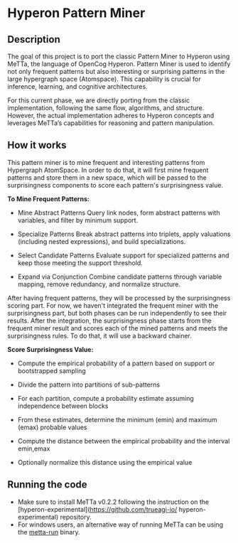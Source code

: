 # Hyperon Pattern Miner

## Description

The goal of this project is to port the classic Pattern Miner to Hyperon using MeTTa, the language of OpenCog Hyperon. Pattern Miner is used to identify not only frequent patterns but also interesting or surprising patterns in the large hypergraph space (Atomspace). This capability is crucial for inference, learning, and cognitive architectures.

For this current phase, we are directly porting from the classic implementation, following the same flow, algorithms, and structure. However, the actual implementation adheres to Hyperon concepts and leverages MeTTa’s capabilities for  reasoning and pattern manipulation.

## How it works 
This pattern miner is to mine frequent and interesting patterns from Hypergraph AtomSpace. In order to do that, it will first mine frequent patterns and store them in a new space, which will be passed to the surprisingness components to score each pattern's surprisingness value.

**To Mine Frequent Patterns:**
- Mine Abstract Patterns
Query link nodes, form abstract patterns with variables, and filter by minimum support.

- Specialize Patterns
Break abstract patterns into triplets, apply valuations (including nested expressions), and build specializations.

- Select Candidate Patterns
Evaluate support for specialized patterns and keep those meeting the support threshold.

- Expand via Conjunction
Combine candidate patterns through variable mapping, remove redundancy, and normalize structure.


After having frequent patterns, they will be processed by the surprisingness scoring part. For now, we haven't integrated the frequent miner with the surprisingness part, but both phases can be run independently to see their results. After the integration, the surprisingness phase starts from the frequent miner result and scores each of the mined patterns and meets the surprisingness rules. To do that, it will use a backward chainer.

**Score Surprisingness Value:**
- Compute the empirical probability of a pattern based on support or bootstrapped sampling

- Divide the pattern into partitions of sub-patterns

- For each partition, compute a probability estimate assuming independence between blocks

- From these estimates, determine the minimum (emin) and maximum (emax) probable values

- Compute the distance between the empirical probability and the interval emin,emax

- Optionally normalize this distance using the empirical value



## Running the code
- Make sure to install MeTTa v0.2.2 following the instruction on the  [hyperon-experimental](https://github.com/trueagi-io/ hyperon-experimental)  repository.
- For windows users, an alternative way of running MeTTa can be using the [metta-run](https://github.com/iCog-Labs-Dev/metta-prebuilt-binary) binary.
